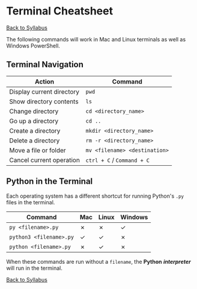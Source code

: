 # Terminal Cheatsheet

[Back to Syllabus](../README.md)

The following commands will work in Mac and Linux terminals as well as Windows PowerShell.

## Terminal Navigation

| Action                    | Command                       |
| ------------------------- | ----------------------------- |
| Display current directory | `pwd`                         |
| Show directory contents   | `ls`                          |
| Change directory          | `cd <directory_name>`         |
| Go up a directory         | `cd ..`                       |
| Create a directory        | `mkdir <directory_name>`      |
| Delete a directory        | `rm -r <directory_name>`      |
| Move a file or folder     | `mv <filename> <destination>` |
| Cancel current operation  | `ctrl + C` / `Command + C`    |

## Python in the Terminal

Each operating system has a different shortcut for running Python's `.py` files in the terminal.

| Command                 | Mac      | Linux    | Windows  |
| ----------------------- | -------- | -------- | -------- |
| `py <filename>.py`      | &#10007; | &#10007; | &#10003; |
| `python3 <filename>.py` | &#10003; | &#10003; | &#10007; |
| `python <filename>.py`  | &#10007; | &#10003; | &#10007; |

When these commands are run without a `filename`, the **Python** **_interpreter_** will run in the terminal.

[Back to Syllabus](/README.md)
